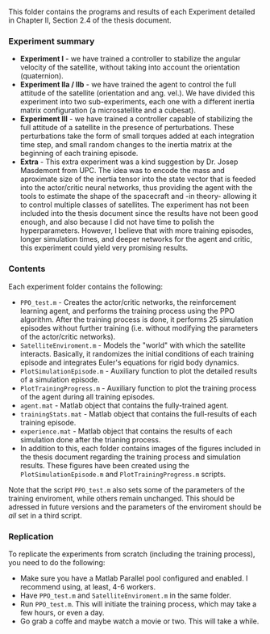 

This folder contains the programs and results of each Experiment detailed in Chapter II, Section 2.4 of the thesis document.

### Experiment summary

* **Experiment I** - we have trained a controller to stabilize the angular velocity of the satellite, without taking into account the orientation (quaternion).
* **Experiment IIa / IIb** - we have trained the agent to control the full attitude of the satellite (orientation and ang. vel.). We have divided this experiment into two sub-experiments, each one with a different inertia matrix configuration (a microsatellite and a cubesat).
* **Experiment III** - we have trained a controller capable of stabilizing the full attitude of a satellite in the presence of perturbations. These perturbations take the form of small torques added at each integration time step, and small random changes to the inertia matrix at the beginning of each training episode.
* **Extra** - This extra experiment was a kind suggestion by Dr. Josep Masdemont from UPC. The idea was to encode the mass and aproximate size of the inertia tensor into the state vector that is feeded into the actor/critic neural networks, thus providing the agent with the tools to estimate the shape of the spacecraft and -in theory- allowing it to control multiple classes of satellites. The experiment has not been included into the thesis document since the results have not been good enough, and also because I did not have time to polish the hyperparameters. However, I believe that with more training episodes, longer simulation times, and deeper networks for the agent and critic, this experiment could yield very promising results.


### Contents

Each experiment folder contains the following:

* ``PPO_test.m`` - Creates the actor/critic networks, the reinforcement learning agent, and performs the training process using the PPO algorithm. After the training process is done, it performs 25 simulation episodes without further training (i.e. without modifying the parameters of the actor/critic networks).
* ``SatelliteEnviroment.m`` - Models the "world" with which the satellite interacts. Basically, it randomizes the initial conditions of each training episode and integrates Euler's equations for rigid body dynamics.
* ``PlotSimulationEpisode.m`` - Auxiliary function to plot the detailed results of a simulation episode.
* ``PlotTrainingProgress.m`` - Auxiliary function to plot the training process of the agent during all training episodes.
* ``agent.mat`` - Matlab object that contains the fully-trained agent. 
* ``trainingStats.mat`` - Matlab object that contains the full-results of each training episode.
* ``experience.mat`` - Matlab object that contains the results of each simulation done after the trianing process.
* In addition to this, each folder contains images of the figures included in the thesis document regarding the training process and simulation results. These figures have been created using the ``PlotSimulationEpisode.m`` and ``PlotTrainingProgress.m`` scripts.



Note that the script ``PPO_test.m`` also sets some of the parameters of the training enviroment, while others remain unchanged. This should be adressed in future versions and the parameters of the enviroment should be *all* set in a third script.



### Replication

To replicate the experiments from scratch (including the training process), you need to do the following:

* Make sure you have a Matlab Parallel pool configured and enabled. I recommend using, at least, 4-6 workers.
* Have ``PPO_test.m`` and ``SatelliteEnviroment.m`` in the same folder.
* Run ``PPO_test.m``. This will initiate the training process, which may take a few hours, or even a day.
* Go grab a coffe and maybe watch a movie or two. This will take a while.







